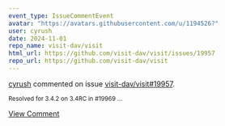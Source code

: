 ```yaml
---
event_type: IssueCommentEvent
avatar: "https://avatars.githubusercontent.com/u/1194526?"
user: cyrush
date: 2024-11-01
repo_name: visit-dav/visit
html_url: https://github.com/visit-dav/visit/issues/19957
repo_url: https://github.com/visit-dav/visit
---
```


<a href='https://github.com/cyrush' target='_blank'>cyrush</a> commented on issue <a href='https://github.com/visit-dav/visit/issues/19957' target='_blank'>visit-dav/visit#19957</a>.

<small>Resolved for 3.4.2 on 3.4RC in #19969 ...</small>

<a href='https://github.com/visit-dav/visit/issues/19957' target='_blank'>View Comment</a>